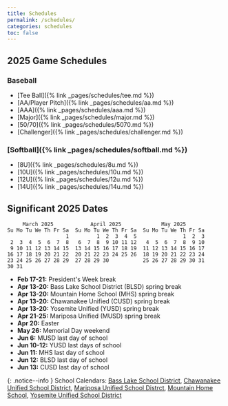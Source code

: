 ```yaml
---
title: Schedules
permalink: /schedules/
categories: schedules
toc: false
---
```


## 2025 Game Schedules

### Baseball

* [Tee Ball]({% link _pages/schedules/tee.md %})
* [AA/Player Pitch]({% link _pages/schedules/aa.md %})
* [AAA]({% link _pages/schedules/aaa.md %})
* [Major]({% link _pages/schedules/major.md %})
* [50/70]({% link _pages/schedules/5070.md %})
* [Challenger]({% link _pages/schedules/challenger.md %})

### [Softball]({% link _pages/schedules/softball.md %})

* [8U]({% link _pages/schedules/8u.md %})
* [10U]({% link _pages/schedules/10u.md %})
* [12U]({% link _pages/schedules/12u.md %})
* [14U]({% link _pages/schedules/14u.md %})

## Significant 2025 Dates

```
     March 2025            April 2025             May 2025
Su Mo Tu We Th Fr Sa  Su Mo Tu We Th Fr Sa  Su Mo Tu We Th Fr Sa
                   1         1  2  3  4  5               1  2  3
 2  3  4  5  6  7  8   6  7  8  9 10 11 12   4  5  6  7  8  9 10
 9 10 11 12 13 14 15  13 14 15 16 17 18 19  11 12 13 14 15 16 17
16 17 18 19 20 21 22  20 21 22 23 24 25 26  18 19 20 21 22 23 24
23 24 25 26 27 28 29  27 28 29 30           25 26 27 28 29 30 31
30 31
```

- **Feb 17-21:** President's Week break
- **Apr 13-20:** Bass Lake School District (BLSD) spring break
- **Apr 13-20:** Mountain Home School (MHS) spring break
- **Apr 13-20:** Chawanakee Unified (CUSD) spring break
- **Apr 13-20:** Yosemite Unified (YUSD) spring break
- **Apr 21-25:** Mariposa Unified (MUSD) spring break
- **Apr 20:** Easter
- **May 26:** Memorial Day weekend
- **Jun 6:** MUSD last day of school
- **Jun 10-12:** YUSD last days of school
- **Jun 11:** MHS last day of school
- **Jun 12:** BLSD last day of school
- **Jun 13:** CUSD last day of school

{: .notice--info }
School Calendars:
 [Bass Lake School District](https://basslakeschooldistrict.com/29343_2),
 [Chawanakee Unified School District](https://www.chawanakee.k12.ca.us/apps/pages/index.jsp?uREC_ID=2553517&type=d&pREC_ID=2255312),
 [Mariposa Unified School Distrct](https://www.mcusd.org/District/1465-2023-24-School-Year-Calendars.html), 
 [Mountain Home School](https://www.wscsfamily.org/wscs-calendar.html), 
 [Yosemite Unified School District](https://coarsegold.yosemiteusd.com/apps/pages/index.jsp?uREC_ID=4375480&type=d&pREC_ID=2577912)
